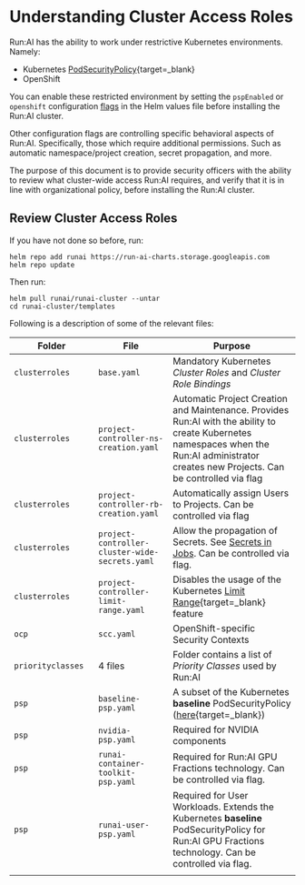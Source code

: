 # Understanding Cluster Access Roles

Run:AI has the ability to work under restrictive Kubernetes environments. Namely:

* Kubernetes [PodSecurityPolicy](https://kubernetes.io/docs/concepts/policy/pod-security-policy/){target=_blank}
* OpenShift

You can enable these restricted environment by setting the `pspEnabled` or `openshift` configuration [flags](../customize-cluster-install/#configuration-flags) in the Helm values file before installing the Run:AI cluster. 

Other configuration flags are controlling specific behavioral aspects of Run:AI. Specifically, those which require additional permissions. Such as automatic namespace/project creation, secret propagation, and more.

The purpose of this document is to provide security officers with the ability to review what cluster-wide access Run:AI requires, and verify that it is in line with organizational policy, before installing the Run:AI cluster. 


## Review Cluster Access Roles

If you have not done so before, run:

```
helm repo add runai https://run-ai-charts.storage.googleapis.com
helm repo update
```

Then run:

```
helm pull runai/runai-cluster --untar
cd runai-cluster/templates
```

Following is a description of some of the relevant files: 

|   Folder    | File  |  Purpose | 
|-------------|-------|----------|
| `clusterroles` | `base.yaml` | Mandatory Kubernetes _Cluster Roles_ and _Cluster Role Bindings_  | |
| `clusterroles` |`project-controller-ns-creation.yaml` | Automatic Project Creation and Maintenance. Provides Run:AI with the ability to create Kubernetes namespaces when the Run:AI administrator creates new Projects. Can be controlled via flag |  
| `clusterroles` |`project-controller-rb-creation.yaml` | Automatically assign Users to Projects. Can be controlled via flag |  
| `clusterroles` | `project-controller-cluster-wide-secrets.yaml` | Allow the propagation of Secrets. See [Secrets in Jobs](../Researcher-Setup/use-secrets.md). Can be controlled via flag. | 
| `clusterroles` | `project-controller-limit-range.yaml` | Disables the usage of the Kubernetes [Limit Range](https://kubernetes.io/docs/concepts/policy/limit-range/#:~:text=A%20LimitRange%20is%20a%20policy,per%20PersistentVolumeClaim%20in%20a%20namespace){target=_blank} feature |
| `ocp` | `scc.yaml`| OpenShift-specific Security Contexts | 
| `priorityclasses` | 4 files |  Folder contains a list of _Priority Classes_ used by Run:AI | 
| `psp` | `baseline-psp.yaml`  | A subset of the Kubernetes __baseline__ PodSecurityPolicy ([here](https://raw.githubusercontent.com/kubernetes/website/master/content/en/examples/policy/baseline-psp.yaml){target=_blank})| 
| `psp` | `nvidia-psp.yaml` | Required for NVIDIA components |
| `psp` | `runai-container-toolkit-psp.yaml` | Required for Run:AI GPU Fractions technology. Can be controlled via flag. | 
| `psp` | `runai-user-psp.yaml` | Required for User Workloads. Extends the Kubernetes __baseline__ PodSecurityPolicy for Run:AI GPU Fractions technology. Can be controlled via flag.  | `psp` | `privileged.yaml` | __priviliged__ Kubernetes PodSecurityPolicy. Used only for installing _Node Feature Discovery_ and _NVIDIA GPU Feature Discovery_ third parties. Can be controlled via flag| 
|<img width=400/>|||



 

